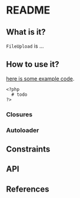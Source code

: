 # README

## What is it?

`FileUpload` is ...

## How to use it?

[here is some example code][1].

    <?php
      # todo
    ?>

### Closures

### Autoloader

## Constraints

## API

## References
[1]: https://gist.github.com/1258900
